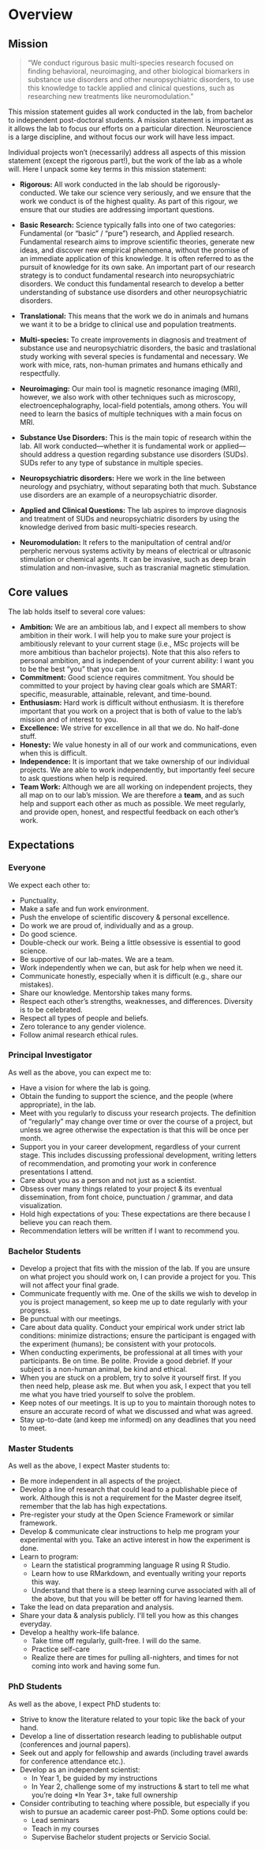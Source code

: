 # Overview

## Mission

> “We conduct rigurous basic multi-species research focused on finding behavioral, neuroimaging, and other biological biomarkers in substance use disorders and other neuropsychiatric disorders, to use this knowledge to tackle applied and clinical questions, such as researching new treatments like neuromodulation.”

This mission statement guides all work conducted in the lab, from bachelor to independent post-doctoral students. A mission statement is important as it allows the lab to focus our efforts on a particular direction. Neuroscience is a large discipline, and without focus our work will have less impact.

Individual projects won’t (necessarily) address all aspects of this mission statement (except the rigorous part!), but the work of the lab as a whole will. Here I unpack some key terms in this mission statement:

* **Rigorous:** All work conducted in the lab should be rigorously-conducted. We take our science very seriously, and we ensure that the work we conduct is of the highest quality. As part of this rigour, we ensure that our studies are addressing important questions.

* **Basic Research:** Science typically falls into one of two categories: Fundamental (or “basic” / “pure”) research, and Applied research. Fundamental research aims to improve scientific theories, generate new ideas, and discover new empirical phenomena, without the promise of an immediate application of this knowledge. It is often referred to as the pursuit of knowledge for its own sake. An important part of our research strategy is to conduct fundamental research into neuropsychiatric disorders. We conduct this fundamental research to develop a better understanding of substance use disorders and other neuropsychiatric disorders.

* **Translational:** This means that the work we do in animals and humans we want it to be a bridge to clinical use and population treatments.

* **Multi-species:** To create improvements in diagnosis and treatment of substance use and neuropsychiatric disorders, the basic and traslational study working with several species is fundamental and necessary. We work with mice, rats, non-human primates and humans ethically and respectfully.  

* **Neuroimaging:** Our main tool is magnetic resonance imaging (MRI), however, we also work with other techniques such as microscopy, electroencephalography, local-field potentials, among others. You will need to learn the basics of multiple techniques with a main focus on MRI.

* **Substance Use Disorders:** This is the main topic of research within the lab. All work conducted—whether it is fundamental work or applied—should address a question regarding substance use disorders (SUDs). SUDs refer to any type of substance in multiple species.  

* **Neuropsychiatric disorders:** Here we work in the line between neurology and psychiatry, without separating both that much. Substance use disorders are an example of a neuropsychiatric disorder.

* **Applied and Clinical Questions:** The lab aspires to improve diagnosis and treatment of SUDs and neuropsychiatric disorders by using the knowledge derived from basic multi-species research.

* **Neuromodulation:** It refers to the manipultation of central and/or perpheric nervous systems activity by means of electrical or ultrasonic stimulation or chemical agents. It can be invasive, such as deep brain stimulation and non-invasive, such as trascranial magnetic stimulation. 

## Core values

The lab holds itself to several core values:

* **Ambition:** We are an ambitious lab, and I expect all members to show ambition in their work. I will help you to make sure your project is ambitiously relevant to your current stage (i.e., MSc projects will be more ambitious than bachelor projects). Note that this also refers to personal ambition, and is independent of your current ability: I want you to be the best “you” that you can be.
* **Commitment:** Good science requires commitment. You should be committed to your project by having clear goals which are SMART: specific, measurable, attainable, relevant, and time-bound.
* **Enthusiasm:** Hard work is difficult without enthusiasm. It is therefore important that you work on a project that is both of value to the lab’s mission and of interest to you.
* **Excellence:** We strive for excellence in all that we do. No half-done stuff.
* **Honesty:** We value honesty in all of our work and communications, even when this is difficult.
* **Independence:** It is important that we take ownership of our individual projects. We are able to work independently, but importantly feel secure to ask questions when help is required.
* **Team Work:** Although we are all working on independent projects, they all map on to our lab’s mission. We are therefore a **team**, and as such help and support each other as much as possible. We meet regularly, and provide open, honest, and respectful feedback on each other’s work.

## Expectations

### Everyone

We expect each other to:

* Punctuality.
* Make a safe and fun work environment.
* Push the envelope of scientific discovery & personal excellence.
* Do work we are proud of, individually and as a group.
* Do good science.
* Double-check our work. Being a little obsessive is essential to good science.
* Be supportive of our lab-mates. We are a team.
* Work independently when we can, but ask for help when we need it.
* Communicate honestly, especially when it is difficult (e.g., share our mistakes).
* Share our knowledge. Mentorship takes many forms.
* Respect each other’s strengths, weaknesses, and differences. Diversity is to be celebrated.
* Respect all types of people and beliefs.
* Zero tolerance to any gender violence.
* Follow animal research ethical rules.

### Principal Investigator

As well as the above, you can expect me to:

* Have a vision for where the lab is going.
* Obtain the funding to support the science, and the people (where appropriate), in the lab.
* Meet with you regularly to discuss your research projects. The definition of “regularly” may change over time or over the course of a project, but unless we agree otherwise the expectation is that this will be once per month.
* Support you in your career development, regardless of your current stage. This includes discussing professional development, writing letters of recommendation, and promoting your work in conference presentations I attend.
* Care about you as a person and not just as a scientist.
* Obsess over many things related to your project & its eventual dissemination, from font choice, punctuation / grammar, and data visualization. 
* Hold high expectations of you: These expectations are there because I believe you can reach them.
* Recommendation letters will be written if I want to recommend you.

### Bachelor Students
* Develop a project that fits with the mission of the lab. If you are unsure on what project you should work on, I can provide a project for you. This will not affect your final grade.
* Communicate frequently with me. One of the skills we wish to develop in you is project management, so keep me up to date regularly with your progress.
* Be punctual with our meetings.
* Care about data quality. Conduct your empirical work under strict lab conditions: minimize distractions; ensure the participant is engaged with the experiment (humans); be consistent with your protocols.
* When conducting experiments, be professional at all times with your participants. Be on time. Be polite. Provide a good debrief. If your subject is a non-human animal, be kind and ethical.
* When you are stuck on a problem, try to solve it yourself first. If you then need help, please ask me. But when you ask, I expect that you tell me what you have tried yourself to solve the problem.
* Keep notes of our meetings. It is up to you to maintain thorough notes to ensure an accurate record of what we discussed and what was agreed.
* Stay up-to-date (and keep me informed) on any deadlines that you need to meet.

### Master Students
As well as the above, I expect Master students to:

* Be more independent in all aspects of the project.
* Develop a line of research that could lead to a publishable piece of work. Although this is not a requirement for the Master degree itself, remember that the lab has high expectations.
* Pre-register your study at the Open Science Framework or similar framework.
* Develop & communicate clear instructions to help me program your experimental with you. Take an active interest in how the experiment is done.
* Learn to program:
    * Learn the statistical programming language R using R Studio.
    * Learn how to use RMarkdown, and eventually writing your reports this way.
    * Understand that there is a steep learning curve associated with all of the above, but that you will be better off for having learned them.
* Take the lead on data preparation and analysis.
* Share your data & analysis publicly. I'll tell you how as this changes everyday.
* Develop a healthy work–life balance.
    * Take time off regularly, guilt-free. I will do the same.
    * Practice self-care
    * Realize there are times for pulling all-nighters, and times for not coming into work and having some fun.

### PhD Students
As well as the above, I expect PhD students to:

* Strive to know the literature related to your topic like the back of your hand.
* Develop a line of dissertation research leading to publishable output (conferences and journal papers).
* Seek out and apply for fellowship and awards (including travel awards for conference attendance etc.).
* Develop as an independent scientist:
    * In Year 1, be guided by my instructions
    * In Year 2, challenge some of my instructions & start to tell me what you’re doing
    *In Year 3+, take full ownership
* Consider contributing to teaching where possible, but especially if you wish to pursue an academic career post-PhD. Some options could be:
    * Lead seminars
    * Teach in my courses
    * Supervise Bachelor student projects or Servicio Social.
